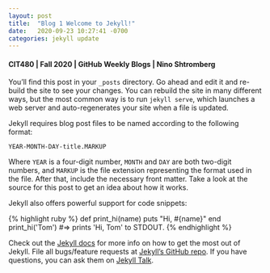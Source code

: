 ```yaml
---
layout: post
title:  "Blog 1 Welcome to Jekyll!"
date:   2020-09-23 10:27:41 -0700
categories: jekyll update
---
```


####  CIT480 | Fall 2020 | GitHub Weekly Blogs | Nino Shtromberg



You’ll find this post in your `_posts` directory. Go ahead and edit it and
re-build the site to see your changes. You can rebuild the site in many different
 ways, but the most common way is to run `jekyll serve`, which launches a web
 server and auto-regenerates your site when a file is updated.

Jekyll requires blog post files to be named according to the following format:

`YEAR-MONTH-DAY-title.MARKUP`

Where `YEAR` is a four-digit number, `MONTH` and `DAY` are both two-digit
numbers, and `MARKUP` is the file extension representing the format used in the
file. After that, include the necessary front matter. Take a look at the source
 for this post to get an idea about how it works.

Jekyll also offers powerful support for code snippets:

{% highlight ruby %}
def print_hi(name)
  puts "Hi, #{name}"
end
print_hi('Tom')
#=> prints 'Hi, Tom' to STDOUT.
{% endhighlight %}

Check out the [Jekyll docs][jekyll-docs] for more info on how to get the
 most out of Jekyll. File all bugs/feature requests at [Jekyll’s GitHub repo][jekyll-gh].
  If you have questions, you can ask them on [Jekyll Talk][jekyll-talk].

[jekyll-docs]: https://jekyllrb.com/docs/home
[jekyll-gh]:   https://github.com/jekyll/jekyll
[jekyll-talk]: https://talk.jekyllrb.com/
